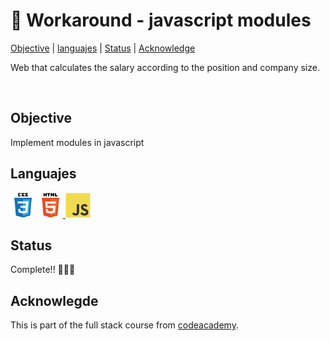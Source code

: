 
# 💼 Workaround - javascript modules<br>
[Objective](#objective_h) | [languajes](#languajes_h) | [Status](#status_h) | [Acknowledge](#acknowledge_h) 

<p>Web that calculates the salary according to the position and company size.</p><br>

<h2>Objective<a name="objective_h"></a></h2>
<p>Implement modules in javascript</p>


<h2>Languajes<a name="languajes_h"></a></h2>
<p></p>
<a href="https://www.w3schools.com/css/" target="_blank"> <img src="https://raw.githubusercontent.com/devicons/devicon/master/icons/css3/css3-original-wordmark.svg" alt="css3" width="40" height="40"/></a> 
<a href="https://www.w3.org/html/" target="_blank"> <img src="https://raw.githubusercontent.com/devicons/devicon/master/icons/html5/html5-original-wordmark.svg" alt="html5" width="40" height="40"/> </a>
<a href="https://developer.mozilla.org/en-US/docs/Web/JavaScript" target="_blank"> <img src="https://raw.githubusercontent.com/devicons/devicon/master/icons/javascript/javascript-original.svg" alt="javascript" width="40" height="40"/> </a>
<h2>Status <a name="status_h"></a></h2>
<p>Complete!! 🎉🎉🎉</p>

<h2>Acknowlegde <a name="acknowledge_h"></a></h2>
<p>This is part of the full stack course from <a href='https://www.codecademy.com/'>codeacademy</a>.</p>
